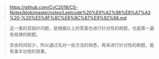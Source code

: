 > https://github.com/CyC2018/CS-Notes/blob/master/notes/Leetcode%20%E9%A2%98%E8%A7%A3%20-%20%E5%8F%8C%E6%8C%87%E9%92%88.md

> 这一类的双指针问题，是根据以上的答案也进行针对性的刷题，也是第一遍有规律的刷题。

> 空余时间较少，所以通过先对一些方法的熟悉，再来进行针对性的刷题，能有事半功倍的效果。
